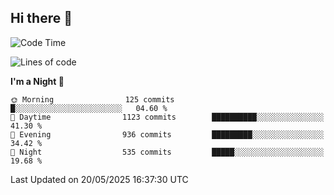 ## Hi there 👋

<!--
**Wangmerlyn/Wangmerlyn** is a ✨ _special_ ✨ repository because its `README.md` (this file) appears on your GitHub profile.

Here are some ideas to get you started:

- 🔭 I’m currently working on ...
- 🌱 I’m currently learning ...
- 👯 I’m looking to collaborate on ...
- 🤔 I’m looking for help with ...
- 💬 Ask me about ...
- 📫 How to reach me: ...
- 😄 Pronouns: ...
- ⚡ Fun fact: ...
-->
<!--START_SECTION:waka-->
![Code Time](http://img.shields.io/badge/Code%20Time-300%20hrs%2038%20mins-blue)

![Lines of code](https://img.shields.io/badge/From%20Hello%20World%20I%27ve%20Written-12.3%20million%20lines%20of%20code-blue)

**I'm a Night 🦉** 

```text
🌞 Morning                125 commits         █░░░░░░░░░░░░░░░░░░░░░░░░   04.60 % 
🌆 Daytime                1123 commits        ██████████░░░░░░░░░░░░░░░   41.30 % 
🌃 Evening                936 commits         █████████░░░░░░░░░░░░░░░░   34.42 % 
🌙 Night                  535 commits         █████░░░░░░░░░░░░░░░░░░░░   19.68 % 
```



 Last Updated on 20/05/2025 16:37:30 UTC
<!--END_SECTION:waka-->
